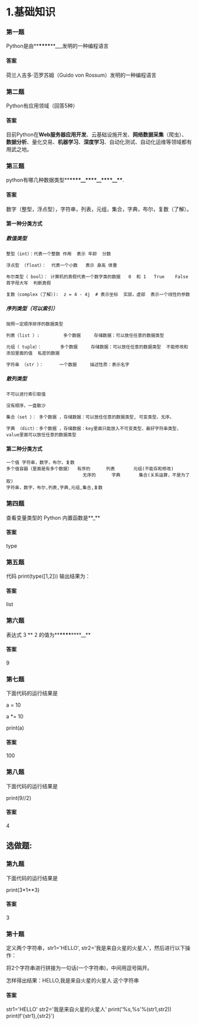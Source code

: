 # 1.基础知识

### 第一题

Python是由**__****__**___发明的一种编程语言

#### 答案

荷兰人吉多·范罗苏姆（Guido von Rossum）发明的一种编程语言

### 第二题

Python有应用领域（回答5种）

#### 答案

目前Python在**Web服务器应用开发**、云基础设施开发、**网络数据采集**（爬虫）、**数据分析**、量化交易、**机器学习**、**深度学习**、自动化测试、自动化运维等领域都有用武之地。

### 第三题

python有哪几种数据类型**__****__****__****__****__****__****__****__****__****__**__.

#### 答案

数字（整型，浮点型），字符串，列表，元组，集合，字典，布尔，复数（了解）。

#### 第一种分类方式

##### 数值类型

```
整型（int）：代表一个整数 作用  表示 年龄  分数

浮点型 （float）：  代表一个小数   表示 身高 体重

布尔类型（ bool）： 计算机的真假代表一个数字类的数据   0  和 1   True    False     首字母大写  判断真假

复数（complex（了解）):  z = 4 - 4j  # 表示坐标  实部，虚部  表示一个线性的参数
```

##### 序列类型（可以索引）

```
按照一定顺序排序的数据类型

列表（list ）:         多个数据     存储数据：可以放任任意的数据类型

元组（ tuple）：       多个数据     存储数据：可以放任任意的数据类型  不能修改和添加里面的值  私密的数据

字符串 （str ）：      一个数据     描述性质：表示名字
```

##### 散列类型

```
不可以进行索引取值

没有顺序，一盘散沙

集合（set ）： 多个数据 ，存储数据：可以放任任意的数据类型, 可变类型，无序。

字典 （dict）：多个数据 ，存储数据：key里面只能放入不可变类型，最好字符串类型，value里面可以放任任意的数据类型
```

#### 第二种分类方式

```
一个值 字符串，数字，布尔，复数
多个值容器（里面是有多个数据）  有序的      列表       元组(不能存和修改)
                             无序的      字典       集合(关系运算，不是为了取)
字符串，数字，布尔,列表,字典,元组,集合,复数
```

### 第四题

查看变量类型的 Python 内置函数是**_**

#### 答案

type

### 第五题

代码 print(type([1,2])) 输出结果为： 

#### 答案

list

### 第六题

表达式 3 ** 2 的值为**__****__****__**

#### 答案

9

### 第七题

下面代码的运行结果是

a = 10

a *= 10

print(a)

#### 答案

100

### 第八题

下面代码的运行结果是

print(9//2)

#### 答案

4

## 选做题:

### 第九题

下面代码的运行结果是

print(3*1**3)

#### 答案

3

### 第十题

定义两个字符串，str1='HELLO', str2='我是来自火星的火星人'，然后进行以下操作：

将2个字符串进行拼接为一句话(一个字符串)，中间用逗号隔开。

怎样得出结果：HELLO,我是来自火星的火星人                 这个字符串

#### 答案

str1='HELLO'
str2='我是来自火星的火星人'
print('%s,%s'%(str1,str2))
print(f'{str1},{str2}')